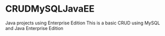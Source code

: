 # CRUDMySQLJavaEE
Java projects using Enterprise Edition
This is a basic CRUD using MySQL and Java Enterprise Edition
